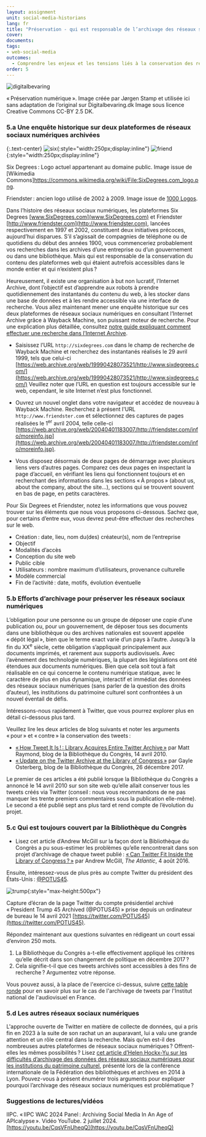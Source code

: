 ```yaml
---
layout: assignment
unit: social-media-historians
lang: fr
title: "Préservation - qui est responsable de l’archivage des réseaux sociaux numériques ?"
cover:
documents:
tags:
- web-social-media
outcomes:
  - Comprendre les enjeux et les tensions liés à la conservation des réseaux sociaux numériques. 
order: 5
---
```


![digitalbevaring](../../../assets/images/social-media/digitalbevaring.png)

«&#x202F;Préservation numérique&#x202F;». Image créée par Jørgen Stamp et utilisée ici sans adaptation de l’original sur Digitalbevaring.dk 
Image sous licence Creative Commons CC-BY 2.5 DK.

<!-- more -->
<!-- briefing-student -->

### 5.a Une enquête historique sur deux plateformes de réseaux sociaux numériques archivées
<!-- section-contents -->

{:.text-center}
![six](../../../assets/images/social-media/six.png){:style="width:250px;display:inline"}
![friend](../../../assets/images/social-media/friend.png){:style="width:250px;display:inline"}

Six Degrees&#x202F;: Logo actuel appartenant au domaine public. Image issue de [Wikimedia Commons]https://commons.wikimedia.org/wiki/File:SixDegrees.com_logo.png. 

Friendster&#x202F;: ancien logo utilisé de 2002 à 2009. Image issue de [1000 Logos](https://1000logos.net/wp-content/uploads/2021/04/Friendster-Logo-2002.png).

Dans l’histoire des réseaux sociaux numériques, les plateformes Six Degrees [www.SixDegrees.com](www.SixDegrees.com) et Friendster [http://www.friendster.com](http://www.friendster.com), lancées respectivement en 1997 et 2002, constituent deux initiatives précoces, aujourd’hui disparues. S’il s’agissait de compagnies de téléphone ou de quotidiens du début des années 1900, vous commenceriez probablement vos recherches dans les archives d’une entreprise ou d’un gouvernement ou dans une bibliothèque. Mais qui est responsable de la conservation du contenu des plateformes web qui étaient autrefois accessibles dans le monde entier et qui n’existent plus&#x202F;? 

Heureusement, il existe une organisation à but non lucratif, l’Internet Archive, dont l’objectif est d’apprendre aux robots à prendre quotidiennement des instantanés du contenu du web, à les stocker dans une base de données et à les rendre accessible via une interface de recherche. Vous allez maintenant mener une enquête historique sur ces deux plateformes de réseaux sociaux numériques en consultant l’Internet Archive grâce à Wayback Machine, son puissant moteur de recherche. Pour une explication plus détaillée, consultez [notre guide expliquant comment effectuer une recherche dans l’Internet Archive](https://ranke2.uni.lu/assets/pdf/wayback-machine-interface.pdf).

- Saisissez l’URL `http://sixdegrees.com` dans le champ de recherche de Wayback Machine et recherchez des instantanés réalisés le 29 avril 1999, tels que celui-ci [https://web.archive.org/web/19990428073521/http://www.sixdegrees.com/](https://web.archive.org/web/19990428073521/http://www.sixdegrees.com/) Veuillez noter que l’URL en question est toujours accessible sur le web, cependant, le site Internet n’est plus fonctionnel.

- Ouvrez un nouvel onglet dans votre navigateur et accédez de nouveau à Wayback Machine. Recherchez à présent l'URL `http://www.friendster.com` et sélectionnez des captures de pages réalisées le 1<sup>er</sup> avril 2004, telle celle-ci [https://web.archive.org/web/20040401183007/http://friendster.com/info/moreinfo.jsp](https://web.archive.org/web/20040401183007/http://friendster.com/info/moreinfo.jsp).  

- Vous disposez désormais de deux pages de démarrage avec plusieurs liens vers d’autres pages. Comparez ces deux pages en inspectant la page d’accueil, en vérifiant les liens qui fonctionnent toujours et en recherchant des informations dans les sections «&#x202F;À propos&#x202F;» (about us, about the company, about the site...), sections qui se trouvent souvent en bas de page, en petits caractères.

Pour Six Degrees et Friendster, notez les informations que vous pouvez trouver sur les éléments que nous vous proposons ci-dessous. Sachez que, pour certains d’entre eux, vous devrez peut-être effectuer des recherches sur le web.
* Création&#x202F;: date, lieu, nom du(des) créateur(s), nom de l’entreprise
* Objectif
* Modalités d’accès
* Conception du site web
* Public cible
* Utilisateurs&#x202F;: nombre maximum d’utilisateurs, provenance culturelle
* Modèle commercial
* Fin de l’activité&#x202F;: date, motifs, évolution éventuelle

<!-- section -->

### 5.b Efforts d’archivage pour préserver les réseaux sociaux numériques
  <!-- section-contents -->

L’obligation pour une personne ou un groupe de déposer une copie d’une publication ou, pour un gouvernement, de déposer tous ses documents dans une bibliothèque ou des archives nationales est souvent appelée «&#x202F;dépôt légal&#x202F;», bien que le terme exact varie d’un pays à l’autre. Jusqu’à la fin du XX<sup>e</sup> siècle, cette obligation s’appliquait principalement aux documents imprimés, et rarement aux supports audiovisuels. Avec l’avènement des technologie numériques, la plupart des législations ont été étendues aux documents numériques. Bien que cela soit tout à fait réalisable en ce qui concerne le contenu numérique statique, avec le caractère de plus en plus dynamique, interactif et immédiat des données des réseaux sociaux numériques (sans parler de la question des droits d’auteur), les institutions du patrimoine culturel sont confrontées à un nouvel éventail de défis.

Intéressons-nous rapidement à Twitter, que vous pourrez explorer plus en détail ci-dessous plus tard. 

Veuillez lire les deux articles de blog suivants et noter les arguments «&#x202F;pour&#x202F;» et «&#x202F;contre&#x202F;» la conservation des tweets&#x202F;:
- [«&#x202F;How Tweet It Is&#x202F;!&#x202F;: Library Acquires Entire Twitter Archive&#x202F;»](https://blogs.loc.gov/loc/2010/04/how-tweet-it-is-library-acquires-entire-twitter-archive) par Matt Raymond, blog de la Bibliothèque du Congrès, 14 avril 2010.
- [«&#x202F;Update on the Twitter Archive at the Library of Congress&#x202F;»](https://blogs.loc.gov/loc/2017/12/update-on-the-twitter-archive-at-the-library-of-congress-2) par Gayle Osterberg, blog de la Bibliothèque du Congrès, 26 décembre 2017.

Le premier de ces articles a été publié lorsque la Bibliothèque du Congrès a annoncé le 14 avril 2010 sur son site web qu’elle allait conserver tous les tweets créés via Twitter (conseil&#x202F;: nous vous recommandons de ne pas manquer les trente premiers commentaires sous la publication elle-même). Le second a été publié sept ans plus tard et rend compte de l’évolution du projet.


<!-- section -->

### 5.c Qui est toujours couvert par la Bibliothèque du Congrès
 <!-- section-contents -->

- Lisez cet article d’Andrew McGill sur la façon dont la Bibliothèque du Congrès a pu sous-estimer les problèmes qu’elle rencontrerait dans son projet d’archivage de chaque tweet publié&#x202F;: [«&#x202F;Can Twitter Fit Inside the Library of Congress&#x202F;?&#x202F;»](http://www.theatlantic.com/technology/archive/2016/08/can-twitter-fit-inside-the-library-of-congress/494339/) par Andrew McGill, *The Atlantic*, 4 août 2016.

Ensuite, intéressez-vous de plus près au compte Twitter du président des États-Unis&#x202F;: [@POTUS45](https://twitter.com/POTUS45).

![trump](../../../assets/images/social-media/trump.png){:style="max-height:500px"}

Capture d’écran de la page Twitter du compte présidentiel archivé «&#x202F;President Trump 45 Archived (@POTUS45)&#x202F;» prise depuis un ordinateur de bureau le 14 avril 2021 [https://twitter.com/POTUS45](https://twitter.com/POTUS45). 

Répondez maintenant aux questions suivantes en rédigeant un court essai d’environ 250 mots.
1.  La Bibliothèque du Congrès a-t-elle effectivement appliqué les critères qu’elle décrit dans son changement de politique en décembre 2017&#x202F;?
2.  Cela signifie-t-il que ces tweets archivés sont accessibles à des fins de recherche&#x202F;? Argumentez votre réponse.

Vous pouvez aussi, à la place de l'exercice ci-dessus, suivre [cette table ronde](https://youtu.be/CqsVFnUheqQ) pour en savoir plus sur le cas de l'archivage de tweets par l'Institut national de l'audiovisuel en France.  

<!-- section -->

### 5.d Les autres réseaux sociaux numériques
 <!-- section-contents -->

L'approche ouverte de Twitter en matière de collecte de données, qui a pris fin en 2023 à la suite de son rachat un an auparavant, lui a valu une grande attention et un rôle central dans la recherche. Mais qu’en est-il des nombreuses autres plateformes de réseaux sociaux numériques&#x202F;? Offrent-elles les mêmes possibilités&#x202F;? Lisez [cet article d’Helen Hockx-Yu sur les difficultés d’archivage des données des réseaux sociaux numériques pour les institutions du patrimoine culturel](http://library.ifla.org/999/1/107-hockxyu-en.pdf), présenté lors de la conférence internationale de la Fédération des bibliothèques et archives en 2014 à Lyon. Pouvez-vous à présent énumérer trois arguments pour expliquer pourquoi l’archivage des réseaux sociaux numériques est problématique&#x202F;?

### Suggestions de lectures/vidéos
<!-- section-contents -->

IIPC. «&#x202F;IIPC WAC 2024 Panel&#x202F;: Archiving Social Media In An Age of APIcalypse&#x202F;». Vidéo YouTube. 2 juillet 2024. [https://youtu.be/CqsVFnUheqQ](https://youtu.be/CqsVFnUheqQ)

<!-- section -->

<!-- briefing-teacher -->

